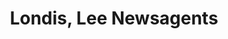 ---
title: "Londis, Lee Newsagents"
url: /london-borough-of-lewisham/londis-lee-newsagents/
shop: convenience
---